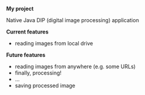 **My project**

Native Java DIP (digital image processing) application

**Current features**

- reading images from local drive

**Future features**

- reading images from anywhere (e.g. some URLs)
- finally, processing!
- ...
- saving processed image